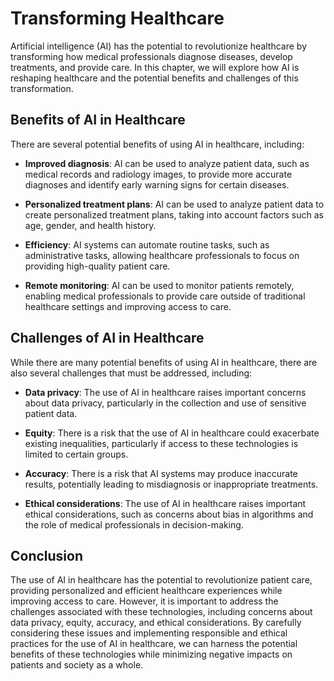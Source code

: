 Transforming Healthcare
===============================================================

Artificial intelligence (AI) has the potential to revolutionize healthcare by transforming how medical professionals diagnose diseases, develop treatments, and provide care. In this chapter, we will explore how AI is reshaping healthcare and the potential benefits and challenges of this transformation.

Benefits of AI in Healthcare
----------------------------

There are several potential benefits of using AI in healthcare, including:

* **Improved diagnosis**: AI can be used to analyze patient data, such as medical records and radiology images, to provide more accurate diagnoses and identify early warning signs for certain diseases.

* **Personalized treatment plans**: AI can be used to analyze patient data to create personalized treatment plans, taking into account factors such as age, gender, and health history.

* **Efficiency**: AI systems can automate routine tasks, such as administrative tasks, allowing healthcare professionals to focus on providing high-quality patient care.

* **Remote monitoring**: AI can be used to monitor patients remotely, enabling medical professionals to provide care outside of traditional healthcare settings and improving access to care.

Challenges of AI in Healthcare
------------------------------

While there are many potential benefits of using AI in healthcare, there are also several challenges that must be addressed, including:

* **Data privacy**: The use of AI in healthcare raises important concerns about data privacy, particularly in the collection and use of sensitive patient data.

* **Equity**: There is a risk that the use of AI in healthcare could exacerbate existing inequalities, particularly if access to these technologies is limited to certain groups.

* **Accuracy**: There is a risk that AI systems may produce inaccurate results, potentially leading to misdiagnosis or inappropriate treatments.

* **Ethical considerations**: The use of AI in healthcare raises important ethical considerations, such as concerns about bias in algorithms and the role of medical professionals in decision-making.

Conclusion
----------

The use of AI in healthcare has the potential to revolutionize patient care, providing personalized and efficient healthcare experiences while improving access to care. However, it is important to address the challenges associated with these technologies, including concerns about data privacy, equity, accuracy, and ethical considerations. By carefully considering these issues and implementing responsible and ethical practices for the use of AI in healthcare, we can harness the potential benefits of these technologies while minimizing negative impacts on patients and society as a whole.

